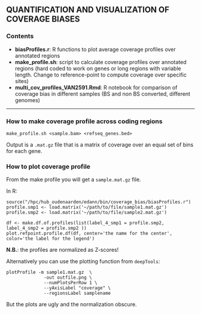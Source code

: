 ## QUANTIFICATION AND VISUALIZATION OF COVERAGE BIASES

### Contents
* __biasProfiles.r__: R functions to plot average coverage profiles over annotated regions
* __make_profile.sh__: script to calculate coverage profiles over annotated regions (hard coded to work on genes or long regions with variable length. Change to reference-point to compute coverage over specific sites)
* __multi_cov_profiles_VAN2591.Rmd__: R notebook for comparison of coverage bias in different samples (BS and non BS converted, different genomes)
***
### How to make coverage profile across coding regions
```
make_profile.sh <sample.bam> <refseq_genes.bed>
```
Output is a `.mat.gz` file that is a matrix of coverage over an equal set of bins for each gene.

### How to plot coverage profile
From the make profile you will get a ```sample.mat.gz``` file.

In R:
```
source("/hpc/hub_oudenaarden/edann/bin/coverage_bias/biasProfiles.r")
profile.smp1 <- load.matrix('~/path/to/file/sample1.mat.gz')
profile.smp2 <- load.matrix('~/path/to/file/sample2.mat.gz')

df <- make.df.of.profiles(list(label_4_smp1 = profile.smp2, label_4_smp2 = profile.smp2 ))
plot.refpoint.profile.df(df, center='the name for the center', color='the label for the legend')
```
**N.B.**: the profiles are normalized as Z-scores!

Alternatively you can use the plotting function from `deepTools`:
```
plotProfile -m sample1.mat.gz  \
              -out outfile.png \
              --numPlotsPerRow 1 \
              --yAxisLabel "coverage" \
              --regionsLabel samplename
```
But the plots are ugly and the normalization obscure.

<!-- ## Bias for TSS and exons
From the coverage bigWig file obtained with ```bamCoverage``` (see artificial coverage) I make a profile of the most covered regions, using deepTools.
```
computeMatrix scale-regions \
  -R  regions_of_interest.bed \
  -S sample_coverage.bw \
  -b 3000 -a 3000 --regionBodyLength 5000 --skipZeros \
  -o sample_coverage.mat.gz
```
make the profile with deepTools:
```
plotProfile -m sample_coverage.mat.gz  \
              -out outfile.png \
              --numPlotsPerRow 1 \
              --yAxisLabel "coverage" \
              --regionsLabel samplename
```
or use functions in Rscript ```biasProfiles.r```

One liner to get average over columns (ready to plot in R)
```
zcat ${sample}.mat.gz  |
  awk '{for (i=1;i<=NF;i++) if (i>=7) printf("%s ", $i); print ""}' | # Removes first 6 cols
  awk '{ for(i=1;i<=NF;i++) {total[i]+=$i ;} }
  END {
     for(i=1;i<=NF;i++) printf "%f ",total[i]/NR ;
     printf "\n" }' >  ${sample}.profile.txt
```

## Comparison with non-PBAT BS-seq
The best I could find now is the data from the scWGBS protocol (Farlik et al. 2014). Downloaded from https://www.ncbi.nlm.nih.gov/geo/query/acc.cgi?acc=GSE65196 -->
